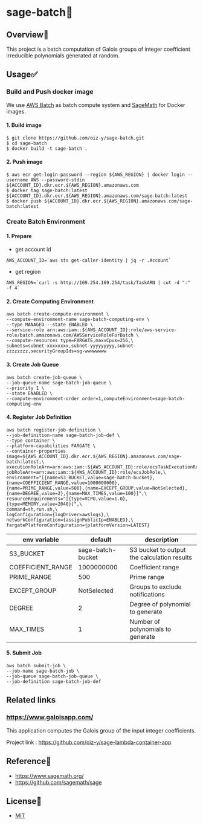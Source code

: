 # sage-batch:dolphin:

## Overview:eyes:

This project is a batch computation of Galois groups of integer coefficient irreducible polynomials generated at random.

## Usage:white_check_mark:

### Build and Push docker image

We use [AWS Batch](https://aws.amazon.com/batch/) as batch compute system and [SageMath](https://hub.docker.com/r/sagemath/sagemath) for Docker images.

#### 1. Build image

```
$ git clone https://github.com/oiz-y/sage-batch.git
$ cd sage-batch
$ docker build -t sage-batch .
```

#### 2. Push image

```
$ aws ecr get-login-password --region ${AWS_REGION} | docker login --username AWS --password-stdin ${ACCOUNT_ID}.dkr.ecr.${AWS_REGION}.amazonaws.com
$ docker tag sage-batch:latest ${ACCOUNT_ID}.dkr.ecr.${AWS_REGION}.amazonaws.com/sage-batch:latest
$ docker push ${ACCOUNT_ID}.dkr.ecr.${AWS_REGION}.amazonaws.com/sage-batch:latest
```

### Create Batch Environment

#### 1. Prepare

- get account id

```
AWS_ACCOUNT_ID=`aws sts get-caller-identity | jq -r .Account`
```

- get region

```
AWS_REGION=`curl -s http://169.254.169.254/task/TaskARN | cut -d ":"  -f 4`
```

#### 2. Create Computing Environment

```
aws batch create-compute-environment \
--compute-environment-name sage-batch-computing-env \
--type MANAGED --state ENABLED \
--service-role arn:aws:iam::${AWS_ACCOUNT_ID}:role/aws-service-role/batch.amazonaws.com/AWSServiceRoleForBatch \
--compute-resources type=FARGATE,maxvCpus=256,\
subnets=subnet-xxxxxxxx,subnet-yyyyyyyyy,subnet-zzzzzzzz,securityGroupIds=sg-wwwwwwww
```

#### 3. Create Job Queue

```
aws batch create-job-queue \
--job-queue-name sage-batch-job-queue \
--priority 1 \
--state ENABLED \
--compute-environment-order order=1,computeEnvironment=sage-batch-computing-env
```

#### 4. Register Job Definition

```
aws batch register-job-definition \
--job-definition-name sage-batch-job-def \
--type container \
--platform-capabilities FARGATE \
--container-properties image=${AWS_ACCOUNT_ID}.dkr.ecr.${AWS_REGION}.amazonaws.com/sage-batch:latest,\
executionRoleArn=arn:aws:iam::${AWS_ACCOUNT_ID}:role/ecsTaskExecutionRole,\
jobRoleArn=arn:aws:iam::${AWS_ACCOUNT_ID}:role/ecsJobRole,\
environment="[{name=S3_BUCKET,value=sage-batch-bucket},{name=COEFFICIENT_RANGE,value=1000000000},{name=PRIME_RANGE,value=500},{name=EXCEPT_GROUP,value=NotSelected},{name=DEGREE,value=2},{name=MAX_TIMES,value=100}]",\
resourceRequirements="[{type=VCPU,value=1.0},{type=MEMORY,value=2048}]",\
command=sh,run.sh,\
logConfiguration={logDriver=awslogs},\
networkConfiguration={assignPublicIp=ENABLED},\
fargatePlatformConfiguration={platformVersion=LATEST}
```

|env variable|default|description|
|-|-|-|
|S3_BUCKET|sage-batch-bucket|S3 bucket to output the calculation results|
|COEFFICIENT_RANGE|1000000000|Coefficient range|
|PRIME_RANGE|500|Prime range|
|EXCEPT_GROUP|NotSelected|Groups to exclude notifications|
|DEGREE|2|Degree of polynomial to generate|
|MAX_TIMES|1|Number of polynomials to generate|

#### 5. Submit Job

```
aws batch submit-job \
--job-name sage-batch-job \
--job-queue sage-batch-job-queue \
--job-definition sage-batch-job-def
```

## Related links

### https://www.galoisapp.com/

This application computes the Galois group of the input integer coefficients.

Project link : https://github.com/oiz-y/sage-lambda-container-app

## Reference:book:

- https://www.sagemath.org/
- https://github.com/sagemath/sage

## License:bell:

- [MIT](https://github.com/oiz-y/sage-batch/blob/main/LICENSE)

